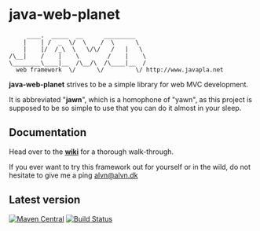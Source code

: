 # java-web-planet
```
     ____.  _____  __      _________   
    |    | /  _  \/  \    /  \      \  
    |    |/  /_\  \   \/\/   /   |   \ 
/\__|    /    |    \        /    |    \ 
\________\____|__  /\__/\  /\____|__  /
  web framework  \/      \/         \/ http://www.javapla.net
```

**java-web-planet** strives to be a simple library for web MVC development. 

It is abbreviated "**jawn**", which is a homophone of "yawn", as this project is supposed to be so simple to use
that you can do it almost in your sleep.

## Documentation
Head over to the **[wiki](https://github.com/MTDdk/jawn/wiki)** for a thorough walk-through.

If you ever want to try this framework out for yourself or in the wild, do not hesitate to give me a ping alvn@alvn.dk

## Latest version
[![Maven Central](https://maven-badges.herokuapp.com/maven-central/net.javapla.jawn/jawn-core/badge.svg)](https://maven-badges.herokuapp.com/maven-central/net.javapla.jawn/jawn-core)
[![Build Status](https://travis-ci.org/MTDdk/jawn.svg?branch=master)](https://travis-ci.org/MTDdk/jawn)
